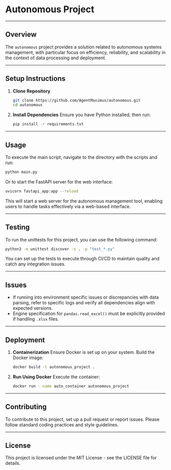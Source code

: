 # Autonomous Project

---

## Overview

The `autonomous` project provides a solution related to autonomous systems management, with particular focus on efficiency, reliability, and scalability in the context of data processing and deployment.

---

## Setup Instructions

1. **Clone Repository**
   ```bash
   git clone https://github.com/AgentMaximus/autonomous.git
   cd autonomous
   ```

2. **Install Dependencies**
   Ensure you have Python installed, then run:
   ```bash
   pip install -r requirements.txt
   ```

---

## Usage

To execute the main script, navigate to the directory with the scripts and run:

```bash
python main.py
```

Or to start the FastAPI server for the web interface:

```bash
uvicorn fastapi_app:app --reload
```

This will start a web server for the autonomous management tool, enabling users to handle tasks effectively via a web-based interface.

---

## Testing

To run the unittests for this project, you can use the following command:
```bash
python3 -m unittest discover -s . -p "test_*.py"
```

You can set up the tests to execute through CI/CD to maintain quality and catch any integration issues.

---

## Issues

- If running into environment specific issues or discrepancies with data parsing, refer to specific logs and verify all dependencies align with expected versions.
- Engine specification for `pandas.read_excel()` must be explicitly provided if handling `.xlsx` files.

---

## Deployment

1. **Containerization**
   Ensure Docker is set up on your system. Build the Docker image:
   ```bash
   docker build -t autonomous_project .
   ```

2. **Run Using Docker**
   Execute the container:
   ```bash
   docker run --name auto_container autonomous_project
   ```

---

## Contributing

To contribute to this project, set up a pull request or report issues. Please follow standard coding practices and style guidelines.

---

## License

This project is licensed under the MIT License - see the LICENSE file for details.
